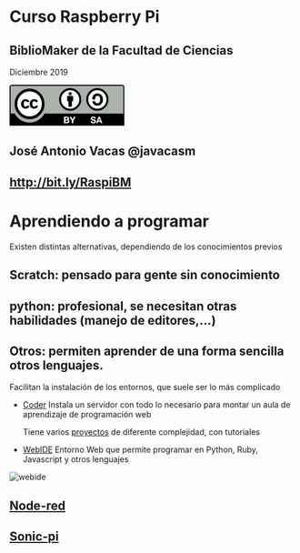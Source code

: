 # Curso Raspberry Pi

## BiblioMaker de la Facultad de Ciencias

Diciembre 2019

![CC](./images/Licencia_CC.png)

## José Antonio Vacas  @javacasm

## http://bit.ly/RaspiBM
# Aprendiendo a programar

Existen distintas alternativas, dependiendo de los conocimientos previos

## Scratch: pensado para gente sin conocimiento

## python: profesional, se necesitan otras habilidades (manejo de editores,...)

## Otros: permiten aprender de una forma sencilla otros lenguajes.

Facilitan la instalación de los entornos, que suele ser lo más complicado

* [Coder](https://googlecreativelab.github.io/coder/) Instala un servidor con todo lo necesario para montar un aula de aprendizaje de programación web

	Tiene varios [proyectos](https://googlecreativelab.github.io/coder-projects/) de diferente complejidad, con tutoriales


* [WebIDE](https://learn.adafruit.com/webide?view=all) Entorno Web que permite programar en Python, Ruby, Javascript y otros lenguajes

![webide](https://learn.adafruit.com/system/assets/assets/000/002/173/medium800/adafruit_products_Using2.jpg?1396780152)

## [Node-red](https://learn.adafruit.com/raspberry-pi-hosting-node-red)

## [Sonic-pi]()
